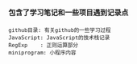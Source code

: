 #### 包含了学习笔记和一些项目遇到记录点
> <font size=2>
    github目录: 有关github的一些学习过程
    JavaScript: JavaScript的技术栈记录
    RegExp    : 正则运算部分
    miniprogram: 小程序内容
</font> 
